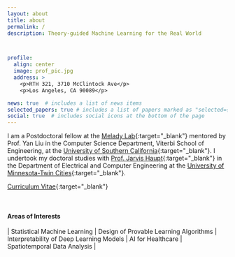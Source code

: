 ```yaml
---
layout: about
title: about
permalink: /
description: Theory-guided Machine Learning for the Real World



profile:
  align: center
  image: prof_pic.jpg
  address: >
    <p>RTH 321, 3710 McClintock Ave</p>
    <p>Los Angeles, CA 90089</p>

news: true  # includes a list of news items
selected_papers: true # includes a list of papers marked as "selected={true}"
social: true  # includes social icons at the bottom of the page
---
```



I am a Postdoctoral fellow at the [Melady Lab](https://melady.usc.edu/){:target="\_blank"} mentored by Prof. Yan Liu in the Computer Science Department, Viterbi School of Engineering, at the
[University of Southern California](https://www.cs.usc.edu/){:target="\_blank"}. I undertook my doctoral studies with [Prof. Jarvis Haupt](https://www.ece.umn.edu/~jdhaupt/){:target="\_blank"}  in the Department of Electrical and Computer Engineering at the 
[University of Minnesota-Twin Cities](https://www.ece.umn.edu/){:target="\_blank"}.

[Curriculum Vitae](/docs/CV.pdf){:target="\_blank"}



&nbsp;
&nbsp;
&nbsp;



#### Areas of Interests
| Statistical Machine Learning | Design of Provable Learning Algorithms | Interpretability of Deep Learning Models | AI for Healthcare | Spatiotemporal Data Analysis |



